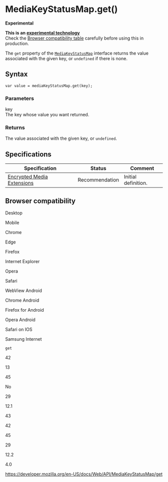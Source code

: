# MediaKeyStatusMap.get()

**Experimental**

**This is an [experimental technology](https://developer.mozilla.org/en-US/docs/MDN/Guidelines/Conventions_definitions#experimental)**  
Check the [Browser compatibility table](#browser_compatibility) carefully before using this in production.

The `get` property of the [`MediaKeyStatusMap`](../mediakeystatusmap) interface returns the value associated with the given key, or `undefined` if there is none.

## Syntax

    var value = mediaKeyStatusMap.get(key);

### Parameters

key  
The key whose value you want returned.

### Returns

The value associated with the given key, or `undefined`.

## Specifications

<table><thead><tr class="header"><th>Specification</th><th>Status</th><th>Comment</th></tr></thead><tbody><tr class="odd"><td><a href="https://w3c.github.io/encrypted-media/">Encrypted Media Extensions</a></td><td><span class="spec-rec">Recommendation</span></td><td>Initial definition.</td></tr></tbody></table>

## Browser compatibility

Desktop

Mobile

Chrome

Edge

Firefox

Internet Explorer

Opera

Safari

WebView Android

Chrome Android

Firefox for Android

Opera Android

Safari on IOS

Samsung Internet

`get`

42

13

45

No

29

12.1

43

42

45

29

12.2

4.0

<a href="https://developer.mozilla.org/en-US/docs/Web/API/MediaKeyStatusMap/get" class="_attribution-link">https://developer.mozilla.org/en-US/docs/Web/API/MediaKeyStatusMap/get</a>
